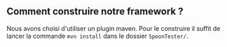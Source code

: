 ## Comment construire notre framework ?

Nous avons choisi d'utiliser un plugin maven. Pour le construire il suffit de lancer la commande `mvn install` dans le dossier `SpoonTester/`.
